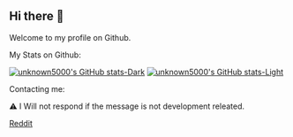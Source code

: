## Hi there 👋
Welcome to my profile on Github.


My Stats on Github:

[![unknown5000's GitHub stats-Dark](https://github-readme-stats.vercel.app/api?username=unknown5000&show_icons=true&theme=dark#gh-dark-mode-only)](https://github.com/anuraghazra/github-readme-stats#gh-dark-mode-only)
[![unknown5000's GitHub stats-Light](https://github-readme-stats.vercel.app/api?username=unknown5000a&show_icons=true&theme=default#gh-light-mode-only)](https://github.com/anuraghazra/github-readme-stats#gh-light-mode-only)

Contacting me: 

⚠️ I Will not respond if the message is not development releated.

[Reddit](https://www.reddit.com/message/compose?to=unknown5000-dev)
